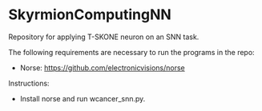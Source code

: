 # SkyrmionComputingNN

Repository for applying T-SKONE neuron on an SNN task. 

The following requirements are necessary to run the programs in the repo:
 - Norse: https://github.com/electronicvisions/norse

Instructions:
 - Install norse and run wcancer_snn.py.
